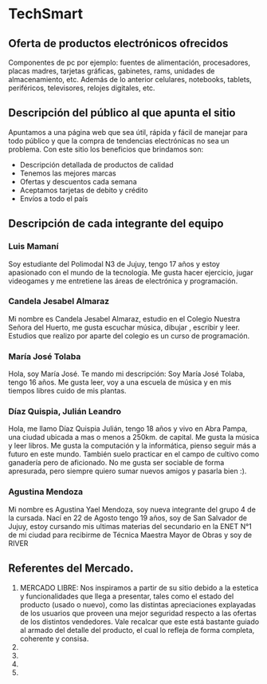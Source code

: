 # TechSmart
## Oferta de productos electrónicos ofrecidos
Componentes de pc por ejemplo: fuentes de alimentación, procesadores, placas madres, tarjetas gráficas,
gabinetes, rams, unidades de almacenamiento, etc.
Además de lo anterior celulares, notebooks, tablets, periféricos, televisores, relojes digitales, etc.

## Descripción del público al que apunta el sitio
Apuntamos a una página web que sea útil, rápida y fácil de manejar para todo público y que la compra de 
tendencias electrónicas no sea un problema. Con este sitio los beneficios que brindamos son: 
* Descripción detallada de productos de calidad
* Tenemos las mejores marcas
* Ofertas y descuentos cada semana
* Aceptamos tarjetas de debito y crédito
* Envíos a todo el país

## Descripción de cada integrante del equipo
### Luis Mamaní
Soy estudiante del Polimodal N3 de Jujuy, tengo 17 años y estoy apasionado con el mundo de la tecnología. Me gusta hacer ejercicio, jugar videogames y me entretiene las áreas de electrónica y programación.
### Candela Jesabel Almaraz
Mi nombre es Candela Jesabel Almaraz, estudio en el Colegio Nuestra Señora del Huerto, me gusta escuchar música, dibujar , escribir y leer. Estudios que realizo por aparte del colegio es un curso de programación.
### María José Tolaba
Hola, soy María José. Te mando mi descripción:
Soy María José Tolaba, tengo 16 años. Me gusta leer, voy a una escuela de música y en mis tiempos libres cuido de mis plantas.
### Díaz Quispia, Julián Leandro
Hola, me llamo Díaz Quispia Julián, tengo 18 años y vivo en Abra Pampa, una ciudad ubicada a mas o menos a 250km. de capital. Me gusta la música y leer libros. Me gusta la computación y la informática, pienso seguir más a futuro en este mundo. También suelo practicar en el campo de cultivo como ganadería pero de aficionado. No me gusta ser sociable de forma apresurada, pero siempre quiero sumar nuevos amigos y pasarla bien :).
### Agustina Mendoza
Mi nombre es Agustina Yael Mendoza, soy nueva integrante del grupo 4 de la cursada. Nací en 22 de Agosto tengo 19 años, soy de San Salvador de Jujuy, estoy cursando mis ultimas materias del secundario en la ENET N°1 de mi ciudad para recibirme de Técnica Maestra Mayor de Obras y soy de RIVER 

## Referentes del Mercado.
1. MERCADO LIBRE: Nos inspiramos a partir de su sitio debido a la estetica y funcionalidades que llega a presentar, tales como el estado del producto (usado o nuevo), como las distintas apreciaciones explayadas de los usuarios que proveen una mejor seguridad respecto a las ofertas de los distintos vendedores. Vale recalcar que este está bastante guiado al armado del detalle del producto, el cual lo refleja de forma completa, coherente y consisa.
2. 
3.
4.
5.